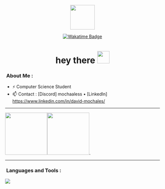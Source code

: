 <p align="center"><img src="https://assets.whop.com/cdn-cgi/image/width=64/https://assets.whop.com/bots/images/50039.original.png?1694692531" width="80"/></p>

<p align="center">
  <a href="https://wakatime.com/@mochaaless">
      <img src="https://wakatime.com/badge/user/018b821c-d9fc-42c8-b52e-7adba12899a1.svg" alt="Wakatime Badge">
  </a>
</p>

<h1 align="center">hey there <img src="https://media.giphy.com/media/hvRJCLFzcasrR4ia7z/giphy.gif" width="40"></h1>

### &nbsp;About Me :
- ⚡ Computer Science Student
- 📫 Contact : [Discord] mochaaless • [LinkedIn] https://www.linkedin.com/in/david-mochales/

---

<img align="" height="137px" src="https://github-readme-stats-one-rosy.vercel.app/api?username=mochaaless&hide_title=true&hide_border=true&show_icons=true&count_private=true&line_height=21&theme=dracula" /><img align="" height="137px" src="https://github-readme-stats-one-rosy.vercel.app/api/top-langs/?username=mochaaless&hide_title=true&hide_border=true&layout=compact&hide=html&theme=dracula" />. 

---

### &nbsp;Languages and Tools :
![](https://skillicons.dev/icons?i=py,ts,java,cpp,mongodb,mysql,postman,git,vscode&theme=light&perline=25)
